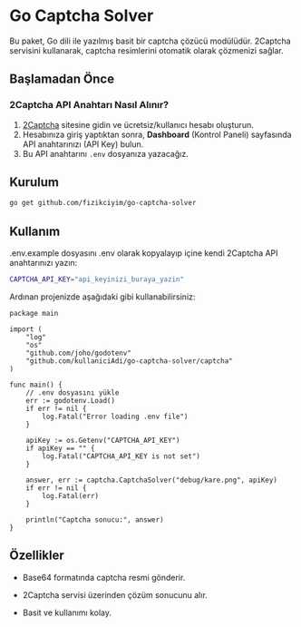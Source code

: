 # Go Captcha Solver

Bu paket, Go dili ile yazılmış basit bir captcha çözücü modülüdür. 2Captcha servisini kullanarak, captcha resimlerini otomatik olarak çözmenizi sağlar.

## Başlamadan Önce

### 2Captcha API Anahtarı Nasıl Alınır?

1. [2Captcha](https://2captcha.com/) sitesine gidin ve ücretsiz/kullanıcı hesabı oluşturun.
2. Hesabınıza giriş yaptıktan sonra, **Dashboard** (Kontrol Paneli) sayfasında API anahtarınızı (API Key) bulun.
3. Bu API anahtarını `.env` dosyanıza yazacağız.


## Kurulum

```bash
go get github.com/fizikciyim/go-captcha-solver
```

## Kullanım

.env.example dosyasını .env olarak kopyalayıp içine kendi 2Captcha API anahtarınızı yazın:

```bash
CAPTCHA_API_KEY="api_keyinizi_buraya_yazin"
```

Ardınan projenizde aşağıdaki gibi kullanabilirsiniz:

```
package main

import (
    "log"
    "os"
    "github.com/joho/godotenv"
    "github.com/kullaniciAdi/go-captcha-solver/captcha"
)

func main() {
    // .env dosyasını yükle
    err := godotenv.Load()
    if err != nil {
        log.Fatal("Error loading .env file")
    }

    apiKey := os.Getenv("CAPTCHA_API_KEY")
    if apiKey == "" {
        log.Fatal("CAPTCHA_API_KEY is not set")
    }

    answer, err := captcha.CaptchaSolver("debug/kare.png", apiKey)
    if err != nil {
        log.Fatal(err)
    }

    println("Captcha sonucu:", answer)
}
```

## Özellikler
* Base64 formatında captcha resmi gönderir.

* 2Captcha servisi üzerinden çözüm sonucunu alır.

* Basit ve kullanımı kolay.
